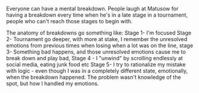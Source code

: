 Everyone can have a mental breakdown. People laugh at Matusow for having a breakdown every time when he's in a late stage in a tournament, people who can't reach those stages to begin with.

The anatomy of breakdowns go something like:
Stage 1- I'm focused Stage 2- Tournament go deeper, with more at stake, I remember the unresolved emotions from previous times when losing when a lot was on the line, stage 3- Something bad happens, and those unresolved emotions cause me to break down and play bad, Stage 4 - I "unwind" by scrolling endlessly at social media, eating junk food etc Stage 5- I try to rationalize my mistake with logic - even though I was in a completely different state, emotionally, when the breakdown happened. The problem wasn't knowledge of the spot, but how I handled my emotions.